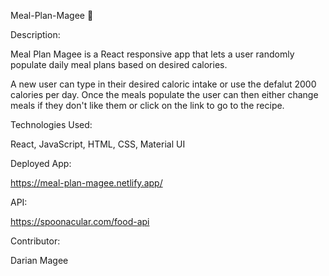 Meal-Plan-Magee 🥪

Description:

Meal Plan Magee is a React responsive app that lets a user randomly populate daily meal plans based on desired calories.

A new user can type in their desired caloric intake or use the defalut 2000 calories per day. 
Once the meals populate the user can then either change meals if they don't like them or click on the link to go to the recipe. 

 
Technologies Used:

React, JavaScript, HTML, CSS, Material UI

Deployed App:

https://meal-plan-magee.netlify.app/

API:

https://spoonacular.com/food-api

Contributor:

Darian Magee
